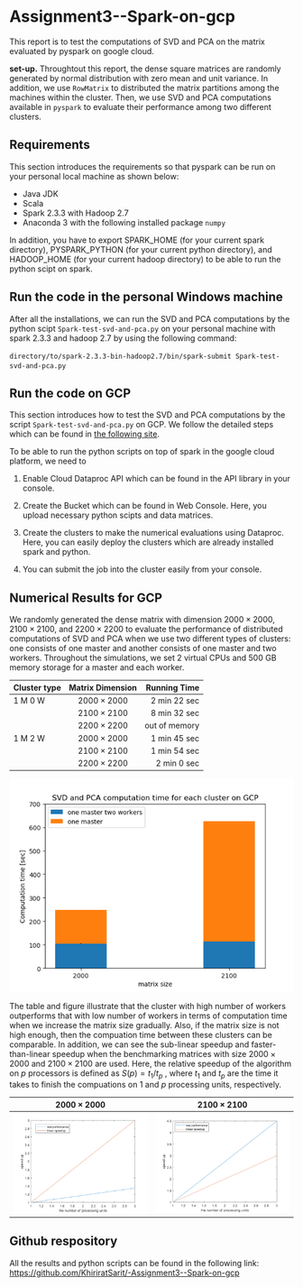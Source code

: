 # Assignment3--Spark-on-gcp
This report is to test the computations of SVD and PCA on the matrix evaluated by pyspark on google cloud.

**set-up.**
Throughtout this report, the dense square matrices are randomly generated by normal distribution with zero mean and unit variance. In addition, we use `RowMatrix` to distributed the matrix partitions among the machines within the cluster. Then, we use SVD and PCA computations available in `pyspark` to evaluate their performance among two different clusters.

## Requirements

This section introduces the requirements so that pyspark can be run on your personal local machine as shown below: 

* Java JDK
* Scala
* Spark 2.3.3 with Hadoop 2.7 
* Anaconda 3 with the following installed package `numpy` 

In addition, you have to export SPARK_HOME (for your current spark directory), PYSPARK_PYTHON (for your current python directory), and HADOOP_HOME (for your current hadoop directory) to be able to run the python scipt on spark. 

## Run the code in the personal Windows machine 

After all the installations, we can run the SVD and PCA computations by the python scipt `Spark-test-svd-and-pca.py` on your personal machine with spark 2.3.3 and hadoop 2.7 by using the following command:

`directory/to/spark-2.3.3-bin-hadoop2.7/bin/spark-submit Spark-test-svd-and-pca.py`


## Run the code on GCP

This section introduces how to test the SVD and PCA computations by the script `Spark-test-svd-and-pca.py` on GCP. We follow the detailed steps which can be found in [the following site](https://towardsdatascience.com/step-by-step-tutorial-pyspark-sentiment-analysis-on-google-dataproc-fef9bef46468).

To be able to run the python scripts on top of spark in the google cloud platform, we need to 

1. Enable Cloud Dataproc API which can be found in the API library in your console. 

2. Create the Bucket which can be found in Web Console. Here, you upload necessary python scipts and data matrices. 

3. Create the clusters to make the numerical evaluations using Dataproc. Here, you can easily deploy the clusters which are already installed spark and python. 

4. You can submit the job into the cluster easily from your console.


## Numerical Results for GCP

We randomly generated the dense matrix with dimension $2000\times2000$, $2100\times 2100$, and $2200\times 2200$ to evaluate the performance of distributed computations of SVD and PCA when we use two different types of clusters: one consists of one master and another consists of one master and two workers. Throughout the simulations, we set 2 virtual CPUs and 500 GB memory storage for a master and each worker.  

 

| Cluster type | Matrix Dimension | Running Time |
| ------------- |:-------------:| -----:|
| 1 M 0 W | $2000\times2000$  | 2 min 22 sec |
| | $2100\times2100$| 8 min 32 sec |
| |$2200\times2200$ | out of memory |
| 1 M 2 W | $2000\times2000$  | 1 min 45 sec |
| | $2100\times2100$| 1 min 54 sec |
| |$2200\times2200$ | 2 min 0 sec |

![SVD and PCA computation for each cluster on GCP](Figure_1.png)

The table and figure illustrate that the cluster with high number of workers outperforms that with low number of workers in terms of computation time when we increase the matrix size gradually. Also, if the matrix size is not high enough, then the compuation time between these clusters can be comparable. In addition, we can see the sub-linear speedup and faster-than-linear speedup when the benchmarking matrices with size $2000\times 2000$  and $2100\times 2100$ are used. Here, the relative speedup of the algorithm on $p$ processors is defined as $S(p) = t_1/t_p$ , where $t_1$ and $t_p$ are the time it takes to finish the compuations on $1$ and $p$ processing units, respectively.

$2000\times 2000$             |  $2100\times2100$
:-------------------------:|:-------------------------:
![Speed-up-2000](Figure_speedup_2000.png) |  ![Speed-up-2100](Figure_speedup_2100.png)

## Github respository 

All the results and python scripts can be found in the following link: 
https://github.com/KhiriratSarit/-Assignment3--Spark-on-gcp